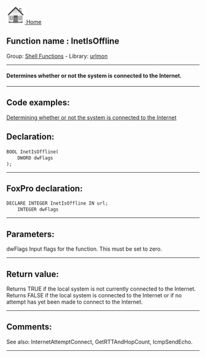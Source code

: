 [<img src="../../images/home.png"> Home ](https://github.com/VFPX/Win32API)  

## Function name : InetIsOffline
Group: [Shell Functions](../../functions_group.md#Shell_Functions)  -  Library: [urlmon](../../libraries.md#urlmon)  
***  


#### Determines whether or not the system is connected to the Internet.
***  


## Code examples:
[Determining whether or not the system is connected to the Internet](../../samples/sample_322.md)  

## Declaration:
```foxpro  
BOOL InetIsOffline(
	DWORD dwFlags
);  
```  
***  


## FoxPro declaration:
```foxpro  
DECLARE INTEGER InetIsOffline IN url;
	INTEGER dwFlags  
```  
***  


## Parameters:
dwFlags
Input flags for the function. This must be set to zero.   
***  


## Return value:
Returns TRUE if the local system is not currently connected to the Internet. Returns FALSE if the local system is connected to the Internet or if no attempt has yet been made to connect to the Internet.
  
***  


## Comments:
See also: InternetAttemptConnect, GetRTTAndHopCount, IcmpSendEcho.  
  
***  

